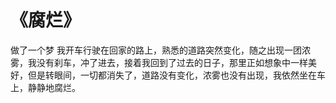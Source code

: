 # 《腐烂》

做了一个梦
我开车行驶在回家的路上，熟悉的道路突然变化，随之出现一团浓雾，我没有刹车，冲了进去，接着我回到了过去的日子，那里正如想象中一样美好，但是转眼间，一切都消失了，道路没有变化，浓雾也没有出现，我依然坐在车上，静静地腐烂。